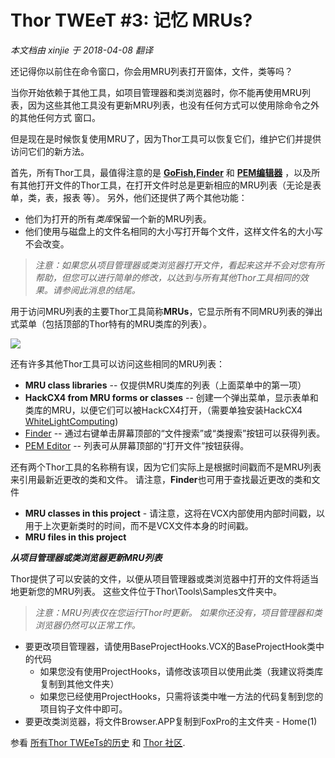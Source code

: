 ﻿Thor TWEeT #3: 记忆 MRUs?
===
_本文档由 xinjie 于 2018-04-08 翻译_

还记得你以前住在命令窗口，你会用MRU列表打开窗体，文件，类等吗？ 

当你开始依赖于其他工具，如项目管理器和类浏览器时，你不能再使用MRU列表，因为这些其他工具没有更新MRU列表，也没有任何方式可以使用除命令之外的其他任何方式 窗口。

但是现在是时候恢复使用MRU了，因为Thor工具可以恢复它们，维护它们并提供访问它们的新方法。

首先，所有Thor工具，最值得注意的是 **[GoFish](https://github.com/mattslay/GoFish),[Finder](https://github.com/VFPX/Finder)** 和 **[PEM编辑器](https://github.com/VFPX/PEMEditor)** ，以及所有其他打开文件的Thor工具，在打开文件时总是更新相应的MRU列表（无论是表单，类，表，报表 等）。 另外，他们还提供了两个其他功能：

*   他们为打开的所有*类库*保留一个新的MRU列表。
*   他们使用与磁盘上的文件名相同的大小写打开每个文件，这样文件名的大小写不会改变。

> _注意：如果您从项目管理器或类浏览器打开文件，看起来这并不会对您有所帮助，但您可以进行简单的修改，以达到与所有其他Thor工具相同的效果。请参阅此消息的结尾。_

用于访问MRU列表的主要Thor工具简称**MRUs**，它显示所有不同MRU列表的弹出式菜单（包括顶部的Thor特有的MRU类库的列表）。

![](Images/Tweet3a.png)

还有许多其他Thor工具可以访问这些相同的MRU列表：

*   **MRU class libraries** -- 仅提供MRU类库的列表（上面菜单中的第一项）
*   **HackCX4 from MRU forms or classes** -- 创建一个弹出菜单，显示表单和类库的MRU，以便它们可以被HackCX4打开，（需要单独安装HackCX4 [WhiteLightComputing](http://www.whitelightcomputing.com/prodhackcxpro.htm))
*   [Finder](https://github.com/VFPX/Finder) -- 通过右键单击屏幕顶部的“文件搜索”或“类搜索”按钮可以获得列表。
*   [PEM Editor](https://github.com/VFPX/PEMEditor) -- 列表可从屏幕顶部的“打开文件”按钮获得。

还有两个Thor工具的名称稍有误，因为它们实际上是根据时间戳而不是MRU列表来引用最新近更改的类和文件。 请注意，**Finder**也可用于查找最近更改的类和文件

*   **MRU classes in this project** - 请注意，这将在VCX内部使用内部时间戳，以用于上次更新类时的时间，而不是VCX文件本身的时间戳。
*   **MRU files in this project**

***从项目管理器或类浏览器更新MRU列表***

Thor提供了可以安装的文件，以便从项目管理器或类浏览器中打开的文件将适当地更新您的MRU列表。 这些文件位于Thor\Tools\Samples文件夹中。

> _注意：MRU列表仅在您运行Thor时更新。 如果你还没有，项目管理器和类浏览器仍然可以正常工作。_

*   要更改项目管理器，请使用BaseProjectHooks.VCX的BaseProjectHook类中的代码
    *   如果您没有使用ProjectHooks，请修改该项目以使用此类（我建议将类库复制到其他文件夹）
    *   如果您已经使用ProjectHooks，只需将该类中唯一方法的代码复制到您的项目钩子文件中即可。
*   要更改类浏览器，将文件Browser.APP复制到FoxPro的主文件夹 - Home(1)

参看 [所有Thor TWEeTs的历史](../TWEeTs.md) 和 [Thor 社区](https://groups.google.com/forum/?fromgroups#!forum/FoxProThor).

